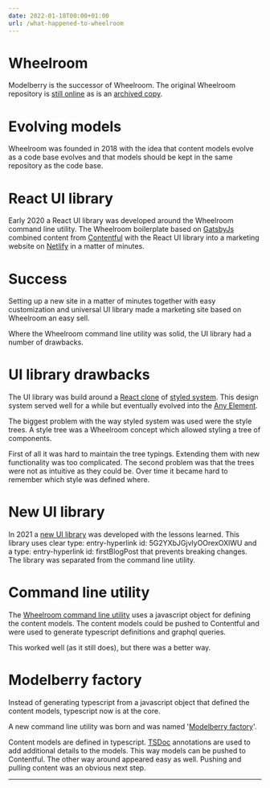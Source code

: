```yaml
---
date: 2022-01-18T00:00+01:00
url: /what-happened-to-wheelroom
---
```

# Wheelroom

Modelberry is the successor of Wheelroom. The original Wheelroom repository is [still online](https://github.com/wheelroom/wheelroom) as is an [archived copy](https://github.com/jaccomeijer/wheelroom).

# Evolving models

Wheelroom was founded in 2018 with the idea that content models evolve as a code base evolves and that models should be kept in the same repository as the code base.

# React UI library

Early 2020 a React UI library was developed around the Wheelroom command line utility. The Wheelroom boilerplate based on [GatsbyJs](https://www.gatsbyjs.com) combined content from [Contentful](https://www.contentful.com) with the React UI library into a marketing website on [Netlify](https://www.netlify.com) in a matter of minutes.

# Success

Setting up a new site in a matter of minutes together with easy customization and universal UI library made a marketing site based on Wheelroom an easy sell.

Where the Wheelroom command line utility was solid, the UI library had a number of drawbacks.

# UI library drawbacks

The UI library was build around a [React clone](https://github.com/jaccomeijer/styled-system) of [styled system](https://styled-system.com). This design system served well for a while but eventually evolved into the [Any Element](https://github.com/modelberry/sites/blob/main/packages/any-element/README.md).

The biggest problem with the way styled system was used were the style trees. A style tree was a Wheelroom concept which allowed styling a tree of components.

First of all it was hard to maintain the tree typings. Extending them with new functionality was too complicated. The second problem was that the trees were not as intuitive as they could be. Over time it became hard to remember which style was defined where.

# New UI library

In 2021 a [new UI library](https://blue.modelberry.com) was developed with the lessons learned. This library uses clear type: entry-hyperlink id: 5G2YXbJGjvlyOOrexOXlWU and a type: entry-hyperlink id: firstBlogPost that prevents breaking changes. The library was separated from the command line utility.

# Command line utility

The [Wheelroom command line utility](https://www.npmjs.com/package/@wheelroom/wheelroom) uses a javascript object for defining the content models. The content models could be pushed to Contentful and were used to generate typescript definitions and graphql queries.

This worked well (as it still does), but there was a better way.

# Modelberry factory

Instead of generating typescript from a javascript object that defined the content models, typescript now is at the core.

A new command line utility was born and was named '[Modelberry factory](https://www.npmjs.com/package/@modelberry/mbfactory)'.

Content models are defined in typescript. [TSDoc](https://tsdoc.org) annotations are used to add additional details to the models. This way models can be pushed to Contentful. The other way around appeared easy as well. Pushing and pulling content was an obvious next step.

---